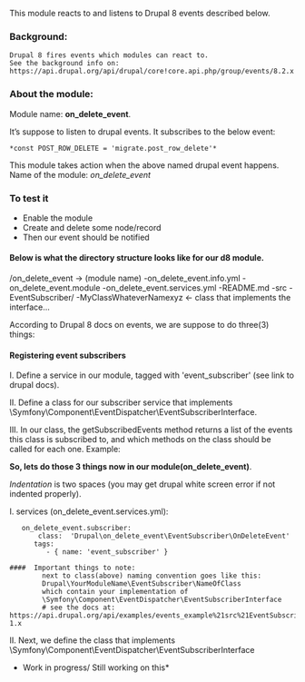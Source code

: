 This module reacts to and listens to Drupal 8 events described below. 
### Background:
	Drupal 8 fires events which modules can react to.
	See the background info on: 
	https://api.drupal.org/api/drupal/core!core.api.php/group/events/8.2.x


### About the  module:
Module name: **on_delete_event**.

 It’s suppose to listen to drupal events. It subscribes to the below event:

	*const POST_ROW_DELETE = 'migrate.post_row_delete'*
 
This module takes action when the above named drupal event happens. 
Name of the module:  *on_delete_event*

### To test it
- Enable the module
- Create and delete some node/record
- Then our event should be notified   


#### Below is what the directory structure looks like for our d8 module.
/on_delete_event → (module name)
 	-on_delete_event.info.yml
 	-on_delete_event.module
 	-on_delete_event.services.yml
 	-README.md
 	-src
 	  -EventSubscriber/
 	  	-MyClassWhateverNamexyz   ← class that implements the interface...


According to Drupal 8 docs on events, we are suppose to do three(3) things:

#### Registering event subscribers

I. Define a service in our module, tagged with 'event_subscriber' (see link to drupal docs). 

II. Define a class for our subscriber service that implements \Symfony\Component\EventDispatcher\EventSubscriberInterface.

III. In our class, the getSubscribedEvents method returns a list of the events this class is subscribed to, and which methods on the class should be called for 
each one. Example: 

**So, lets do those 3 things now in our module(on_delete_event)**.

*Indentation* is two spaces (you may get drupal white screen error if not indented properly).

I.  services  (on_delete_event.services.yml):

       on_delete_event.subscriber:
           class:  'Drupal\on_delete_event\EventSubscriber\OnDeleteEvent'
          tags:
             - { name: 'event_subscriber' }

    ####  Important things to note: 
            next to class(above) naming convention goes like this:
            Drupal\YourModuleName\EventSubscriber\NameOfClass
            which contain your implementation of 
            \Symfony\Component\EventDispatcher\EventSubscriberInterface
            # see the docs at: https://api.drupal.org/api/examples/events_example%21src%21EventSubscriber%21EventsExampleSubscriber.php/class/EventsExampleSubscriber/8.x-1.x


II. Next, we define the class that implements
	\Symfony\Component\EventDispatcher\EventSubscriberInterface

* Work in progress/ Still working on this*
